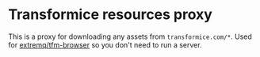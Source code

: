 # Transformice resources proxy
This is a proxy for downloading any assets from `transformice.com/*`. Used for [extremq/tfm-browser](https://github.com/extremq/tfm-browser) so you don't need to run a server.
